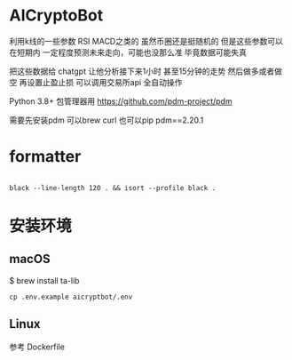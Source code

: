 # AICryptoBot

利用k线的一些参数 RSI MACD之类的 
虽然币圈还是挺随机的 但是这些参数可以在短期内 一定程度预测未来走向，可能也没那么准 毕竟数据可能失真

把这些数据给 chatgpt 让他分析接下来1小时 甚至15分钟的走势
然后做多或者做空 再设置止盈止损 可以调用交易所api 全自动操作


Python 3.8+
包管理器用 https://github.com/pdm-project/pdm  

需要先安装pdm 可以brew curl 也可以pip
pdm==2.20.1

# formatter
```shell

black --line-length 120 . && isort --profile black . 
```

# 安装环境
## macOS
$ brew install ta-lib
```shell
cp .env.example aicryptbot/.env
```

## Linux
参考 Dockerfile
 